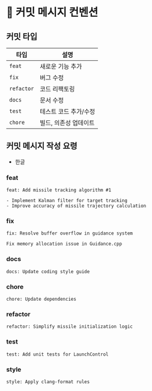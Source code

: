 # 📝 커밋 메시지 컨벤션

## 커밋 타입
| 타입 | 설명 |
|------|------|
| `feat` | 새로운 기능 추가 |
| `fix` | 버그 수정 |
| `refactor` | 코드 리팩토링 |
| `docs` | 문서 수정 |
| `test` | 테스트 코드 추가/수정 |
| `chore` | 빌드, 의존성 업데이트 |

## 커밋 메시지 작성 요령
- 한글

### feat
```
feat: Add missile tracking algorithm #1

- Implement Kalman filter for target tracking
- Improve accuracy of missile trajectory calculation
```
### fix
```
fix: Resolve buffer overflow in guidance system

Fix memory allocation issue in Guidance.cpp
```
### docs
```
docs: Update coding style guide
```
### chore
```
chore: Update dependencies
```
### refactor
```
refactor: Simplify missile initialization logic
```
### test
```
test: Add unit tests for LaunchControl
```
### style
```
style: Apply clang-format rules
```